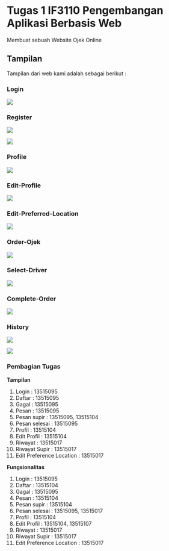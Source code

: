 # Tugas 1 IF3110 Pengembangan Aplikasi Berbasis Web

Membuat sebuah Website Ojek Online


## Tampilan
Tampilan dari web kami adalah sebagai berikut :
### Login

![](screen_shot/login.PNG)


### Register

![](screen_shot/signup.PNG)


![](screen_shot/signup2.PNG)
### Profile

![](screen_shot/my_profile.PNG)


### Edit-Profile

![](screen_shot/edit_profile.PNG)


### Edit-Preferred-Location

![](screen_shot/edit_pref_location.PNG)

### Order-Ojek

![](screen_shot/order1.PNG)

### Select-Driver

![](screen_shot/order2.PNG)


### Complete-Order

![](screen_shot/order3.PNG)


### History

![](screen_shot/order_history.PNG)

![](screen_shot/driver_history.PNG)


### Pembagian Tugas
**Tampilan**
1. Login : 13515095
2. Daftar : 13515095
3. Gagal : 13515095
4. Pesan : 13515095
5. Pesan supir : 13515095, 13515104
6. Pesan selesai : 13515095
7. Profil : 13515104
8. Edit Profil : 13515104
9. Riwayat : 13515017
10. Riwayat Supir : 13515017
11. Edit Preference Location : 13515017

**Fungsionalitas**
1. Login : 13515095
2. Daftar : 13515104
3. Gagal : 13515095
4. Pesan : 13515104
5. Pesan supir : 13515104
6. Pesan selesai : 13515095, 13515017
7. Profil : 13515104
8. Edit Profil : 13515104, 13515107
9. Riwayat : 13515017
10. Riwayat Supir : 13515017
11. Edit Preference Location : 13515017

